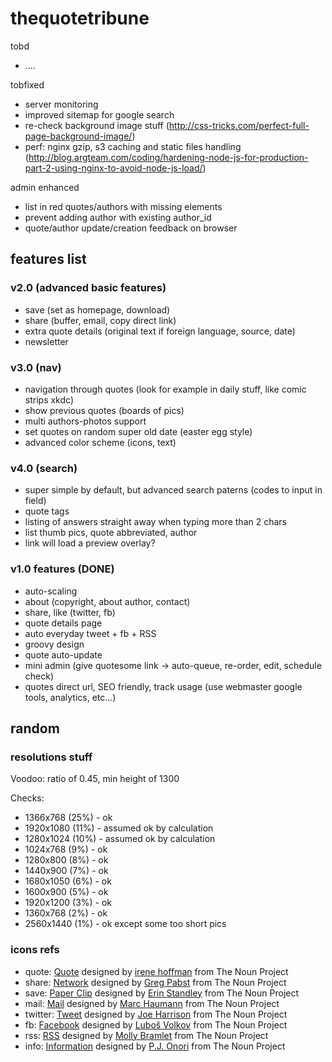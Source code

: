 thequotetribune
===============

tobd
* ....

tobfixed
* server monitoring
* improved sitemap for google search
* re-check background image stuff (http://css-tricks.com/perfect-full-page-background-image/)
* perf: nginx gzip, s3 caching and static files handling (http://blog.argteam.com/coding/hardening-node-js-for-production-part-2-using-nginx-to-avoid-node-js-load/)

admin enhanced
* list in red quotes/authors with missing elements
* prevent adding author with existing author_id
* quote/author update/creation feedback on browser

## features list

### v2.0 (advanced basic features)

* save (set as homepage, download)
* share (buffer, email, copy direct link)
* extra quote details (original text if foreign language, source, date)
* newsletter

### v3.0 (nav)

* navigation through quotes (look for example in daily stuff, like comic strips xkdc)
* show previous quotes (boards of pics)
* multi authors-photos support
* set quotes on random super old date (easter egg style)
* advanced color scheme (icons, text)

### v4.0 (search)

* super simple by default, but advanced search paterns (codes to input in field)
* quote tags
* listing of answers straight away when typing more than 2 chars
* list thumb pics, quote abbreviated, author
* link will load a preview overlay?

### v1.0 features (**DONE**)

* auto-scaling
* about (copyright, about author, contact)
* share, like (twitter, fb)
* quote details page
* auto everyday tweet + fb + RSS
* groovy design
* quote auto-update
* mini admin (give quotesome link -> auto-queue, re-order, edit, schedule check)
* quotes direct url, SEO friendly, track usage (use webmaster google tools, analytics, etc...)

## random

### resolutions stuff

Voodoo: ratio of 0.45, min height of 1300

Checks:

* 1366x768 (25%) - ok
* 1920x1080 (11%) - assumed ok by calculation
* 1280x1024 (10%) - assumed ok by calculation
* 1024x768 (9%) - ok
* 1280x800 (8%) - ok
* 1440x900 (7%) - ok
* 1680x1050 (6%) - ok
* 1600x900 (5%) - ok
* 1920x1200 (3%) - ok
* 1360x768 (2%) - ok
* 2560x1440 (1%) - ok except some too short pics

### icons refs

* quote: <a href="http://thenounproject.com/noun/quote/#icon-No23118" target="_blank">Quote</a> designed by <a href="http://thenounproject.com/i" target="_blank">irene hoffman</a> from The Noun Project
* share: <a href="http://thenounproject.com/noun/network/#icon-No14269" target="_blank">Network</a> designed by <a href="http://thenounproject.com/gregpabst" target="_blank">Greg Pabst</a> from The Noun Project
* save: <a href="http://thenounproject.com/noun/paper-clip/#icon-No17647" target="_blank">Paper Clip</a> designed by <a href="http://thenounproject.com/tinyxl" target="_blank">Erin Standley</a> from The Noun Project
* mail: <a href="http://thenounproject.com/noun/mail/#icon-No994" target="_blank">Mail</a> designed by <a href="http://thenounproject.com/marchaumann" target="_blank">Marc Haumann</a> from The Noun Project
* twitter: <a href="http://thenounproject.com/noun/tweet/#icon-No16224" target="_blank">Tweet</a> designed by <a href="http://thenounproject.com/joe_harrison" target="_blank">Joe Harrison</a> from The Noun Project
* fb: <a href="http://thenounproject.com/noun/facebook/#icon-No20845" target="_blank">Facebook</a> designed by <a href="http://thenounproject.com/Luboš Volkov" target="_blank">Luboš Volkov</a> from The Noun Project
* rss: <a href="http://thenounproject.com/noun/rss/#icon-No16950" target="_blank">RSS</a> designed by <a href="http://thenounproject.com/mollybramlet" target="_blank">Molly Bramlet</a> from The Noun Project
* info: <a href="http://thenounproject.com/noun/information/#icon-No2824" target="_blank">Information</a> designed by <a href="http://thenounproject.com/somerandomdude" target="_blank">P.J. Onori</a> from The Noun Project